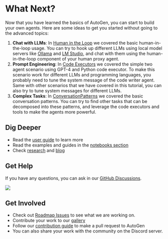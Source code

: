 # What Next?

Now that you have learned the basics of AutoGen, you can start to build your own
agents. Here are some ideas to get you started without going to the advanced
topics:

1.  **Chat with LLMs**: In [Human in the Loop](./human-in-the-loop) we covered
    the basic human-in-the-loop usage. You can try to hook up different LLMs
    using local model servers like
    [Ollama](https://github.com/ollama/ollama)
    and [LM Studio](https://lmstudio.ai/), and
    chat with them using the human-in-the-loop component of your human proxy
    agent.
2.  **Prompt Engineering**: In [Code Executors](./code-executors) we
    covered the simple two agent scenario using GPT-4 and Python code executor.
    To make this scenario work for different LLMs and programming languages, you
    probably need to tune the system message of the code writer agent. Same with
    other scenarios that we have covered in this tutorial, you can also try to
    tune system messages for different LLMs.
3.  **Complex Tasks**: In [ConversationPatterns](./conversation-patterns)
    we covered the basic conversation patterns. You can try to find other tasks
    that can be decomposed into these patterns, and leverage the code executors
    and tools
    to make the agents more powerful.

## Dig Deeper

- Read the [user guide](/docs/topics) to learn more
- Read the examples and guides in the [notebooks section](/docs/notebooks)
- Check [research](/docs/Research) and [blog](/blog)

## Get Help

If you have any questions, you can ask in our [GitHub
Discussions](https://github.com/microsoft/autogen/discussions).

[![](https://img.shields.io/discord/1153072414184452236?logo=discord&style=flat.png)](https://aka.ms/autogen-dc)

## Get Involved

- Check out [Roadmap Issues](https://aka.ms/autogen-roadmap) to see what we are working on.
- Contribute your work to our [gallery](/docs/Gallery)
- Follow our [contribution guide](/docs/contributor-guide/contributing) to make a pull request to AutoGen
- You can also share your work with the community on the Discord server.
